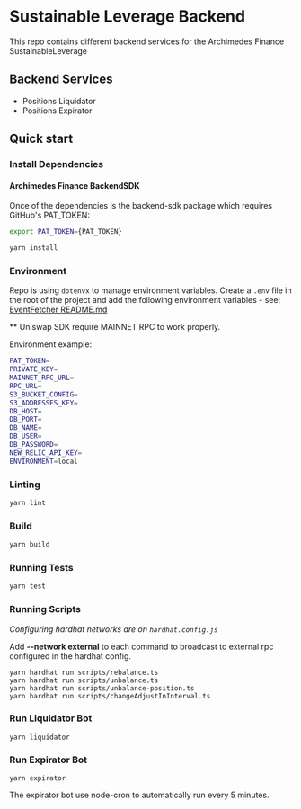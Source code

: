 # Sustainable Leverage Backend

This repo contains different backend services for the Archimedes Finance SustainableLeverage

## Backend Services
* Positions Liquidator
* Positions Expirator


## Quick start

### Install Dependencies
#### Archimedes Finance BackendSDK
Once of the dependencies is the backend-sdk package which requires
GitHub's PAT_TOKEN:
```bash
export PAT_TOKEN={PAT_TOKEN}
```

```bash
yarn install
```

### Environment

Repo is using `dotenvx` to manage environment variables. Create a `.env` file in the root of the project and add the following environment variables - see: [EventFetcher README.md](https://github.com/thisisarchimedes/EventFetcherService/tree/main?tab=readme-ov-file#get-env-file)

** Uniswap SDK require MAINNET RPC to work properly.

Environment example:
```bash
PAT_TOKEN=
PRIVATE_KEY=
MAINNET_RPC_URL=
RPC_URL=
S3_BUCKET_CONFIG=
S3_ADDRESSES_KEY=
DB_HOST=
DB_PORT=
DB_NAME=
DB_USER=
DB_PASSWORD=
NEW_RELIC_API_KEY=
ENVIRONMENT=local
```

### Linting

```bash
yarn lint
```

### Build

```bash
yarn build
```

### Running Tests

```bash
yarn test
```

### Running Scripts

*Configuring hardhat networks are on `hardhat.config.js`*

Add **--network external** to each command to broadcast to external rpc
configured in the hardhat config.

```
yarn hardhat run scripts/rebalance.ts
yarn hardhat run scripts/unbalance.ts
yarn hardhat run scripts/unbalance-position.ts
yarn hardhat run scripts/changeAdjustInInterval.ts
```

### Run Liquidator Bot

```
yarn liquidator
```

### Run Expirator Bot

```
yarn expirator
```

The expirator bot use node-cron to automatically run every 5 minutes.
